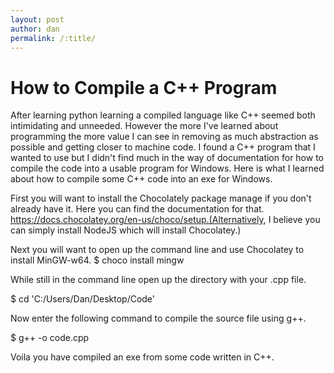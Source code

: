 ```yaml
---
layout: post
author: dan
permalink: /:title/
---
```

<h1>How to Compile a C++ Program</h1>
After learning python learning a compiled language like C++ seemed both intimidating and unneeded. However the more I've learned about programming the more value I can see in removing as much abstraction as possible and getting closer to machine code. I found a C++ program that I wanted to use but I didn't find much in the way of documentation for how to compile the code into a usable program for Windows. Here is what I learned about how to compile some C++ code into an exe for Windows.

First you will want to install the Chocolately package manage if you don't already have it. Here you can find the documentation for that. https://docs.chocolatey.org/en-us/choco/setup.(Alternatively, I believe you can simply install NodeJS which will install Chocolatey.)

Next you will want to open up the command line and use Chocolatey to install MinGW-w64. 
$ choco install mingw

While still in the command line open up the directory with your .cpp file.

$ cd 'C:/Users/Dan/Desktop/Code'

Now enter the following command to compile the source file using g++.

$ g++ -o <your-exe-name-goes-here> code.cpp

Voila you have compiled an exe from some code written in C++.